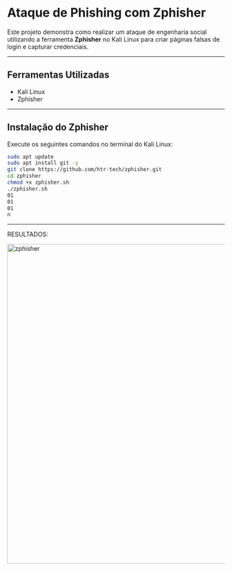 # Ataque de Phishing com Zphisher

Este projeto demonstra como realizar um ataque de engenharia social utilizando a ferramenta **Zphisher** no Kali Linux para criar páginas falsas de login e capturar credenciais.

---

## Ferramentas Utilizadas

- Kali Linux
- Zphisher

---

## Instalação do Zphisher

Execute os seguintes comandos no terminal do Kali Linux:

```bash
sudo apt update
sudo apt install git -y
git clone https://github.com/htr-tech/zphisher.git
cd zphisher
chmod +x zphisher.sh
./zphisher.sh
01
01
01
n
```

---

RESULTADOS:

<img width="697" height="738" alt="zphisher" src="https://github.com/user-attachments/assets/8c466a12-f779-46f3-a02c-99b12594e175" />
